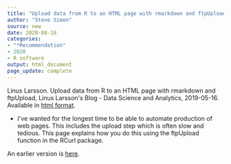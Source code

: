 ```yaml
---
title: "Upload data from R to an HTML page with rmarkdown and ftpUpload"
author: "Steve Simon"
source: new
date: 2020-08-16
categories:
- "*Recommendation"
- 2020
- R software
output: html_document
page_update: complete
---
```


Linus Larsson. Upload data from R to an HTML page with rmarkdown and ftpUpload, Linus Larsson's Blog - Data Science and Analytics, 2019-05-16. Available in [html format](https://lynuhs.com/upload-data-from-r-to-an-html-page-with-rmarkdown-and-ftpupload/).

<!---More--->

+ I've wanted for the longest time to be able to automate production of web pages. This includes the upload step which is often slow and tedious. This page explains how you do this using the ftpUpload function in the RCurl package.

An earlier version is [here][sim2].
 
[sim2]: http://new.pmean.com/upload-to-web/
 
